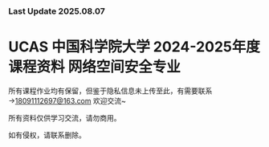 ### Last Update 2025.08.07
# UCAS 中国科学院大学 2024-2025年度课程资料 网络空间安全专业
所有课程作业均有保留，但鉴于隐私信息未上传至此，有需要联系→18091112697@163.com 欢迎交流~

所有资料仅供学习交流，请勿商用。

如有侵权，请联系删除。
